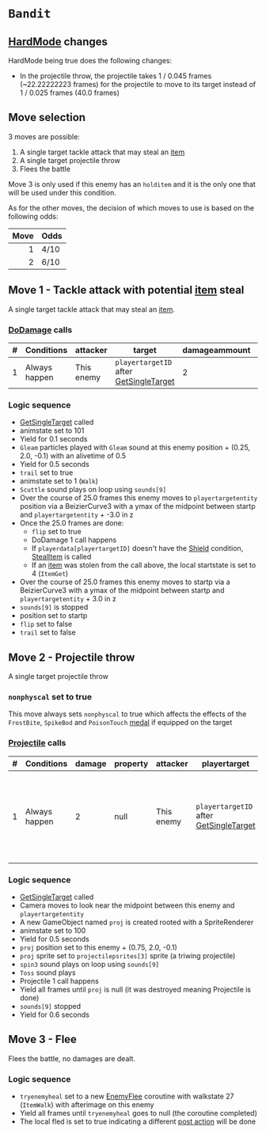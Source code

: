 # `Bandit`

## [HardMode](../../Damage%20pipeline/HardMode.md) changes
HardMode being true does the following changes:

- In the projectile throw, the projectile takes 1 / 0.045 frames (~22.22222223 frames) for the projectile to move to its target instead of 1 / 0.025 frames (40.0 frames)

## Move selection
3 moves are possible:

1. A single target tackle attack that may steal an [item](../../../Enums%20and%20IDs/Items.md)
2. A single target projectile throw
3. Flees the battle

Move 3 is only used if this enemy has an `holditem` and it is the only one that will be used under this condition.

As for the other moves, the decision of which moves to use is based on the following odds:

|Move|Odds|
|---:|----|
|1|4/10|
|2|6/10|

## Move 1 - Tackle attack with potential [item](../../../TextAsset%20Data/Items%20data.md) steal
A single target tackle attack that may steal an [item](../../../Enums%20and%20IDs/Items.md).

### [DoDamage](../../Damage%20pipeline/DoDamage.md) calls

|#|Conditions|attacker|target|damageammount|property|overrides|block|
|-:|---|---|---|---|---|---|---|
|1|Always happen|This enemy|`playertargetID` after [GetSingleTarget](../../Actors%20states/Targetting/GetRandomAvaliablePlayer.md#getsingletarget)|2|null|null|`commandsuccess`|

### Logic sequence

- [GetSingleTarget](../../Actors%20states/Targetting/GetRandomAvaliablePlayer.md#getsingletarget) called
- animstate set to 101
- Yield for 0.1 seconds
- `Gleam` particles played with `Gleam` sound at this enemy position + (0.25, 2.0, -0.1) with an alivetime of 0.5
- Yield for 0.5 seconds
- `trail` set to true
- animstate set to 1 (`Walk`)
- `Scuttle` sound plays on loop using `sounds[9]`
- Over the course of 25.0 frames this enemy moves to `playertargetentity` position via a BeizierCurve3 with a ymax of the midpoint between startp and `playertargetentity` + -3.0 in z
- Once the 25.0 frames are done:
    - `flip` set to true
    - DoDamage 1 call happens
    - If `playerdata[playertargetID]` doesn't have the [Shield](../../Actors%20states/BattleCondition/Shield.md) condition, [StealItem](../StealItem.md) is called
    - If an [item](../../../Enums%20and%20IDs/Items.md) was stolen from the call above, the local startstate is set to 4 (`ItemGet`)
- Over the course of 25.0 frames this enemy moves to startp via a BeizierCurve3 with a ymax of the midpoint between startp and `playertargetentity` + 3.0 in z
- `sounds[9]` is stopped
- position set to startp
- `flip` set to false
- `trail` set to false

## Move 2 - Projectile throw
A single target projectile throw

### `nonphyscal` set to true
This move always sets `nonphyscal` to true which affects the effects of the `FrostBite`, `SpikeBod` and `PoisonTouch` [medal](../../../Enums%20and%20IDs/Medal.md) if equipped on the target

### [Projectile](../../Damage%20pipeline/Projectile.md) calls

|#|Conditions|damage|property|attacker|playertarget|obj|speed|height|extraargs|destroyparticle|audioonhit|audiomoving|spin|nosound|
|-:|---------|------|--------|--------|-----------|---|-----|------|---------|--------------|----------|-----------|----|------|
|1|Always happen|2|null|This enemy|`playertargetID` after [GetSingleTarget](../../Actors%20states/Targetting/GetRandomAvaliablePlayer.md#getsingletarget)|A new GameObject named `proj` rooted with a SpriteRenderer using the `projectilepsrites[3]` sprite (a triwing projectile)|0.025 (40.0 frames of movement) if hardmode is false, 0.045 if it's true (~22.222223 frames of movement)|0.0|null|null|null|null|(0.0, 0.0, 20.0)|false|

### Logic sequence

- [GetSingleTarget](../../Actors%20states/Targetting/GetRandomAvaliablePlayer.md#getsingletarget) called
- Camera moves to look near the midpoint between this enemy and `playertargetentity`
- A new GameObject named `proj` is created rooted with a SpriteRenderer
- animstate set to 100
- Yield for 0.5 seconds
- `proj` position set to this enemy + (0.75, 2.0, -0.1)
- `proj` sprite set to `projectilepsrites[3]` sprite (a triwing projectile)
- `spin3` sound plays on loop using `sounds[9]`
- `Toss` sound plays
- Projectile 1 call happens
- Yield all frames until `proj` is null (it was destroyed meaning Projectile is done)
- `sounds[9]` stopped
- Yield for 0.6 seconds

## Move 3 - Flee
Flees the battle, no damages are dealt.

### Logic sequence

- `tryenemyheal` set to a new [EnemyFlee](../EnemyFlee.md) coroutine with walkstate 27 (`ItemWalk`) with afterimage on this enemy
- Yield all frames until `tryenemyheal` goes to null (the coroutine completed)
- The local fled is set to true indicating a different [post action](../../Battle%20flow/Action%20coroutines/DoAction.md#fled-enemy-post-action) will be done

